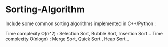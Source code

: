 # Sorting-Algorithm

Include some common sorting algorithms implemented in C++/Python :

Time complexity O(n^2) : Selection Sort, Bubble Sort, Insertion Sort...
Time complexity O(nlogn) : Merge Sort, Quick Sort , Heap Sort...
